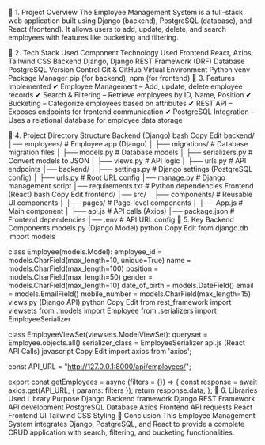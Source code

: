 📌 1. Project Overview
The Employee Management System is a full-stack web application built using Django (backend), PostgreSQL (database), and React (frontend). It allows users to add, update, delete, and search employees with features like bucketing and filtering.

📌 2. Tech Stack Used
Component	Technology Used
Frontend	React, Axios, Tailwind CSS
Backend	Django, Django REST Framework (DRF)
Database	PostgreSQL
Version Control	Git & GitHub
Virtual Environment	Python venv
Package Manager	pip (for backend), npm (for frontend)
📌 3. Features Implemented
✔ Employee Management – Add, update, delete employee records
✔ Search & Filtering – Retrieve employees by ID, Name, Position
✔ Bucketing – Categorize employees based on attributes
✔ REST API – Exposes endpoints for frontend communication
✔ PostgreSQL Integration – Uses a relational database for employee data storage

📌 4. Project Directory Structure
Backend (Django)
bash
Copy
Edit
backend/
│── employees/               # Employee app (Django)
│   ├── migrations/          # Database migration files
│   ├── models.py            # Database models
│   ├── serializers.py       # Convert models to JSON
│   ├── views.py             # API logic
│   ├── urls.py              # API endpoints
│── backend/
│   ├── settings.py          # Django settings (PostgreSQL config)
│   ├── urls.py              # Root URL config
│── manage.py                # Django management script
│── requirements.txt         # Python dependencies
Frontend (React)
bash
Copy
Edit
frontend/
│── src/
│   ├── components/          # Reusable UI components
│   ├── pages/               # Page-level components
│   ├── App.js               # Main component
│   ├── api.js               # API calls (Axios)
│── package.json             # Frontend dependencies
│── .env                     # API URL config
📌 5. Key Backend Components
models.py (Django Model)
python
Copy
Edit
from django.db import models

class Employee(models.Model):
    employee_id = models.CharField(max_length=10, unique=True)
    name = models.CharField(max_length=100)
    position = models.CharField(max_length=50)
    gender = models.CharField(max_length=10)
    date_of_birth = models.DateField()
    email = models.EmailField()
    mobile_number = models.CharField(max_length=15)
views.py (Django API)
python
Copy
Edit
from rest_framework import viewsets
from .models import Employee
from .serializers import EmployeeSerializer

class EmployeeViewSet(viewsets.ModelViewSet):
    queryset = Employee.objects.all()
    serializer_class = EmployeeSerializer
api.js (React API Calls)
javascript
Copy
Edit
import axios from 'axios';

const API_URL = "http://127.0.0.1:8000/api/employees/";

export const getEmployees = async (filters = {}) => {
    const response = await axios.get(API_URL, { params: filters });
    return response.data;
};
📌 6. Libraries Used
Library	Purpose
Django	Backend framework
Django REST Framework	API development
PostgreSQL	Database
Axios	Frontend API requests
React	Frontend UI
Tailwind CSS	Styling
📌 Conclusion
This Employee Management System integrates Django, PostgreSQL, and React to provide a complete CRUD application with search, filtering, and bucketing functionalities.
